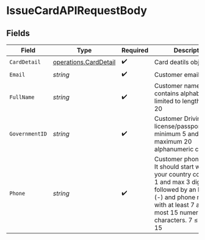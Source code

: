 # IssueCardAPIRequestBody


## Fields

| Field                                                                                                                                                                                                      | Type                                                                                                                                                                                                       | Required                                                                                                                                                                                                   | Description                                                                                                                                                                                                | Example                                                                                                                                                                                                    |
| ---------------------------------------------------------------------------------------------------------------------------------------------------------------------------------------------------------- | ---------------------------------------------------------------------------------------------------------------------------------------------------------------------------------------------------------- | ---------------------------------------------------------------------------------------------------------------------------------------------------------------------------------------------------------- | ---------------------------------------------------------------------------------------------------------------------------------------------------------------------------------------------------------- | ---------------------------------------------------------------------------------------------------------------------------------------------------------------------------------------------------------- |
| `CardDetail`                                                                                                                                                                                               | [operations.CardDetail](../../../pkg/models/operations/carddetail.md)                                                                                                                                      | :heavy_check_mark:                                                                                                                                                                                         | Card deatils object                                                                                                                                                                                        |                                                                                                                                                                                                            |
| `Email`                                                                                                                                                                                                    | *string*                                                                                                                                                                                                   | :heavy_check_mark:                                                                                                                                                                                         | Customer email.                                                                                                                                                                                            | test@example.com                                                                                                                                                                                           |
| `FullName`                                                                                                                                                                                                 | *string*                                                                                                                                                                                                   | :heavy_check_mark:                                                                                                                                                                                         | Customer name. Only contains alphabets. limited to length from 2-20                                                                                                                                        | john                                                                                                                                                                                                       |
| `GovernmentID`                                                                                                                                                                                             | *string*                                                                                                                                                                                                   | :heavy_check_mark:                                                                                                                                                                                         | Customer Driving license/passport/NIK/etc. minimum 5 and maximum 20 alphanumeric characters                                                                                                                | 320822267382a7fd6                                                                                                                                                                                          |
| `Phone`                                                                                                                                                                                                    | *string*                                                                                                                                                                                                   | :heavy_check_mark:                                                                                                                                                                                         | Customer phone number. It should start with the your country code ( min 1 and max 3 digits ) followed by an hyphen (-) and phone number with at least 7 and at most 15 numeric characters. 7 ≤ length ≤ 15 | 62-999999999                                                                                                                                                                                               |